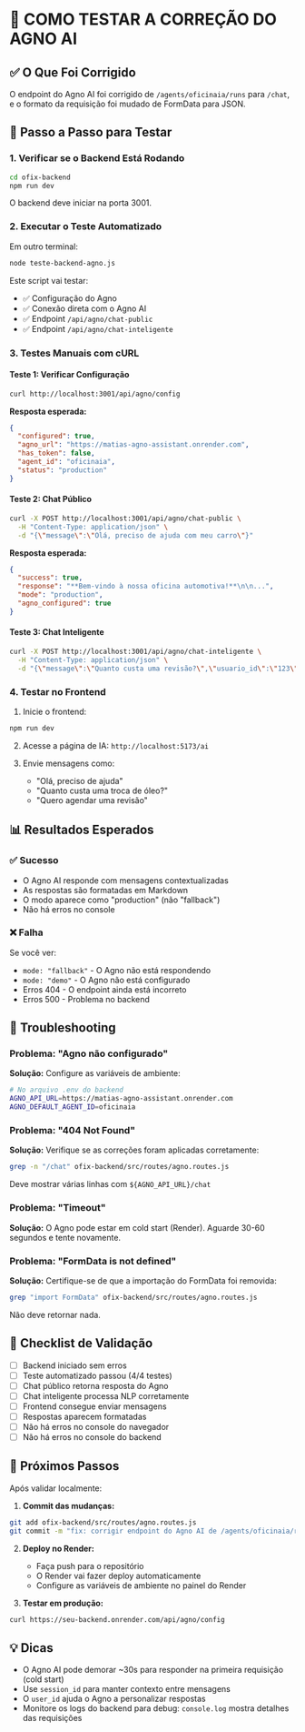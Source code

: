 # 🧪 COMO TESTAR A CORREÇÃO DO AGNO AI

## ✅ O Que Foi Corrigido

O endpoint do Agno AI foi corrigido de `/agents/oficinaia/runs` para `/chat`, e o formato da requisição foi mudado de FormData para JSON.

## 🚀 Passo a Passo para Testar

### 1. Verificar se o Backend Está Rodando

```bash
cd ofix-backend
npm run dev
```

O backend deve iniciar na porta 3001.

### 2. Executar o Teste Automatizado

Em outro terminal:

```bash
node teste-backend-agno.js
```

Este script vai testar:
- ✅ Configuração do Agno
- ✅ Conexão direta com o Agno AI
- ✅ Endpoint `/api/agno/chat-public`
- ✅ Endpoint `/api/agno/chat-inteligente`

### 3. Testes Manuais com cURL

#### Teste 1: Verificar Configuração
```bash
curl http://localhost:3001/api/agno/config
```

**Resposta esperada:**
```json
{
  "configured": true,
  "agno_url": "https://matias-agno-assistant.onrender.com",
  "has_token": false,
  "agent_id": "oficinaia",
  "status": "production"
}
```

#### Teste 2: Chat Público
```bash
curl -X POST http://localhost:3001/api/agno/chat-public \
  -H "Content-Type: application/json" \
  -d "{\"message\":\"Olá, preciso de ajuda com meu carro\"}"
```

**Resposta esperada:**
```json
{
  "success": true,
  "response": "**Bem-vindo à nossa oficina automotiva!**\n\n...",
  "mode": "production",
  "agno_configured": true
}
```

#### Teste 3: Chat Inteligente
```bash
curl -X POST http://localhost:3001/api/agno/chat-inteligente \
  -H "Content-Type: application/json" \
  -d "{\"message\":\"Quanto custa uma revisão?\",\"usuario_id\":\"123\",\"nlp\":{\"intencao\":\"consulta_preco\",\"confianca\":0.95}}"
```

### 4. Testar no Frontend

1. Inicie o frontend:
```bash
npm run dev
```

2. Acesse a página de IA: `http://localhost:5173/ai`

3. Envie mensagens como:
   - "Olá, preciso de ajuda"
   - "Quanto custa uma troca de óleo?"
   - "Quero agendar uma revisão"

## 📊 Resultados Esperados

### ✅ Sucesso
- O Agno AI responde com mensagens contextualizadas
- As respostas são formatadas em Markdown
- O modo aparece como "production" (não "fallback")
- Não há erros no console

### ❌ Falha
Se você ver:
- `mode: "fallback"` - O Agno não está respondendo
- `mode: "demo"` - O Agno não está configurado
- Erros 404 - O endpoint ainda está incorreto
- Erros 500 - Problema no backend

## 🔧 Troubleshooting

### Problema: "Agno não configurado"
**Solução:** Configure as variáveis de ambiente:
```bash
# No arquivo .env do backend
AGNO_API_URL=https://matias-agno-assistant.onrender.com
AGNO_DEFAULT_AGENT_ID=oficinaia
```

### Problema: "404 Not Found"
**Solução:** Verifique se as correções foram aplicadas corretamente:
```bash
grep -n "/chat" ofix-backend/src/routes/agno.routes.js
```

Deve mostrar várias linhas com `${AGNO_API_URL}/chat`

### Problema: "Timeout"
**Solução:** O Agno pode estar em cold start (Render). Aguarde 30-60 segundos e tente novamente.

### Problema: "FormData is not defined"
**Solução:** Certifique-se de que a importação do FormData foi removida:
```bash
grep "import FormData" ofix-backend/src/routes/agno.routes.js
```

Não deve retornar nada.

## 📝 Checklist de Validação

- [ ] Backend iniciado sem erros
- [ ] Teste automatizado passou (4/4 testes)
- [ ] Chat público retorna resposta do Agno
- [ ] Chat inteligente processa NLP corretamente
- [ ] Frontend consegue enviar mensagens
- [ ] Respostas aparecem formatadas
- [ ] Não há erros no console do navegador
- [ ] Não há erros no console do backend

## 🎯 Próximos Passos

Após validar localmente:

1. **Commit das mudanças:**
```bash
git add ofix-backend/src/routes/agno.routes.js
git commit -m "fix: corrigir endpoint do Agno AI de /agents/oficinaia/runs para /chat"
```

2. **Deploy no Render:**
   - Faça push para o repositório
   - O Render vai fazer deploy automaticamente
   - Configure as variáveis de ambiente no painel do Render

3. **Testar em produção:**
```bash
curl https://seu-backend.onrender.com/api/agno/config
```

## 💡 Dicas

- O Agno AI pode demorar ~30s para responder na primeira requisição (cold start)
- Use `session_id` para manter contexto entre mensagens
- O `user_id` ajuda o Agno a personalizar respostas
- Monitore os logs do backend para debug: `console.log` mostra detalhes das requisições
